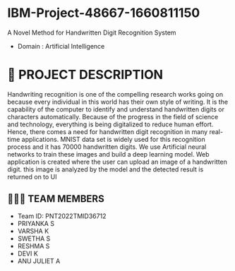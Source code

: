 # IBM-Project-48667-1660811150
A Novel Method for Handwritten Digit Recognition System
- Domain : Artificial Intelligence
# 📒 PROJECT DESCRIPTION
Handwriting recognition is one of the compelling research works going on because every individual in this world has their own style of writing. It is the capability of the computer to identify and understand handwritten digits or characters automatically. Because of the progress in the field of science and technology, everything is being digitalized to reduce human effort. Hence, there comes a need for handwritten digit recognition in many real-time applications. MNIST data set is widely used for this recognition process and it has 70000 handwritten digits. We use Artificial neural networks to train these images and build a deep learning model. Web application is created where the user can upload an image of a handwritten digit. this image is analyzed by the model and the detected result is returned on to UI
## 🧑🏻‍🦰 TEAM MEMBERS

- Team ID: PNT2022TMID36712
- PRIYANKA S  
- VARSHA K
- SWETHA S
- RESHMA S
- DEVI K
- ANU JULIET A
